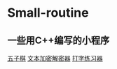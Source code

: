 # Small-routine
<h2>一些用C++编写的小程序</h2>
<p>
  <a href="https://github.com/XiyuWang2006/Small-routine/tree/master/FiveStones">五子棋</a>
  <a href="https://github.com/XiyuWang2006/Small-routine/tree/master/VotingSystem>投票系统</a>
  <a href="https://github.com/XiyuWang2006/Small-routine/tree/master/TextEncrypt">文本加密解密器</a>
  <a href="https://github.com/XiyuWang2006/Small-routine/tree/master/TypeTrainer">打字练习器</a>
</p>
